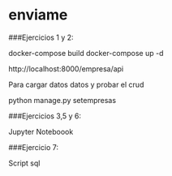 # enviame

###Ejercicios 1 y 2:

docker-compose build
docker-compose up -d

http://localhost:8000/empresa/api

Para cargar datos datos y probar el crud

python manage.py setempresas

###Ejercicios 3,5 y 6:

Jupyter Noteboook

###Ejercicio 7:

Script sql

